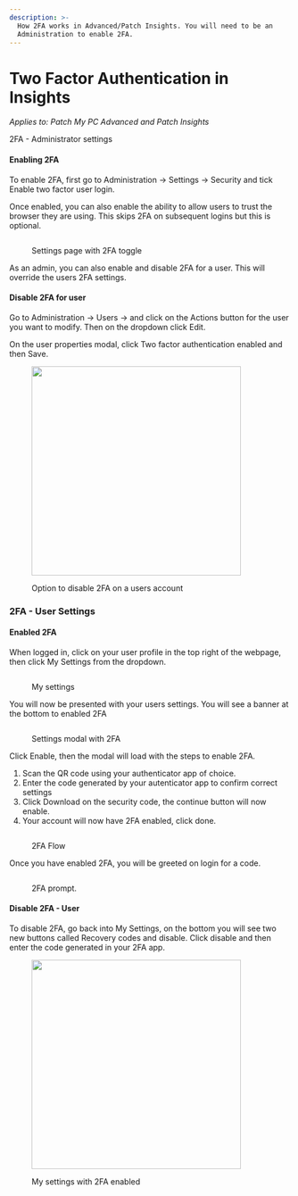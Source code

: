 ```yaml
---
description: >-
  How 2FA works in Advanced/Patch Insights. You will need to be an
  Administration to enable 2FA.
---
```


# Two Factor Authentication in Insights

_Applies to: Patch My PC Advanced and Patch Insights_

2FA - Administrator settings

#### Enabling 2FA

To enable 2FA, first go to Administration -> Settings -> Security and tick Enable two factor user login.&#x20;

Once enabled, you can also enable the ability to allow users to trust the browser they are using. This skips 2FA on subsequent logins but this is optional.&#x20;

<figure><img src="/_images/gitbook/image%20%28320%29.png" alt=""><figcaption><p>Settings page with 2FA toggle</p></figcaption></figure>

As an admin, you can also enable and disable 2FA for a user. This will override the users 2FA settings.

#### Disable 2FA for user

Go to Administration -> Users -> and click on the Actions button for the user you want to modify. Then on the dropdown click Edit.&#x20;

On the user properties modal, click Two factor authentication enabled and then Save.

<figure><img src="/_images/gitbook/image%20%28328%29.png" alt="" width="375"><figcaption><p>Option to disable 2FA on a users account</p></figcaption></figure>

### 2FA - User Settings

#### Enabled 2FA

When logged in, click on your user profile in the top right of the webpage, then click My Settings from the dropdown.

<figure><img src="/_images/gitbook/image%20%28321%29.png" alt=""><figcaption><p>My settings</p></figcaption></figure>

You will now be presented with your users settings. You will see a banner at the bottom to enabled 2FA

<figure><img src="/_images/gitbook/image%20%28322%29.png" alt=""><figcaption><p>Settings modal with 2FA</p></figcaption></figure>

Click Enable, then the modal will load with the steps to enable 2FA.&#x20;

1. Scan the QR code using your authenticator app of choice.&#x20;
2. Enter the code generated by your autenticator app to confirm correct settings
3. Click Download on the security code, the continue button will now enable.&#x20;
4. Your account will now have 2FA enabled, click done.

<figure><img src="/_images/gitbook/image%20%28332%29.png" alt=""><figcaption><p>2FA Flow</p></figcaption></figure>

Once you have enabled 2FA, you will be greeted on login for a code.&#x20;

<figure><img src="/_images/gitbook/image%20%28325%29.png" alt=""><figcaption><p>2FA prompt.</p></figcaption></figure>



#### Disable 2FA - User

To disable 2FA, go back into My Settings, on the bottom you will see two new buttons called Recovery codes and disable. Click disable and then enter the code generated in your 2FA app.&#x20;

<figure><img src="/_images/gitbook/image%20%28329%29.png" alt="" width="375"><figcaption><p>My settings with 2FA enabled</p></figcaption></figure>
